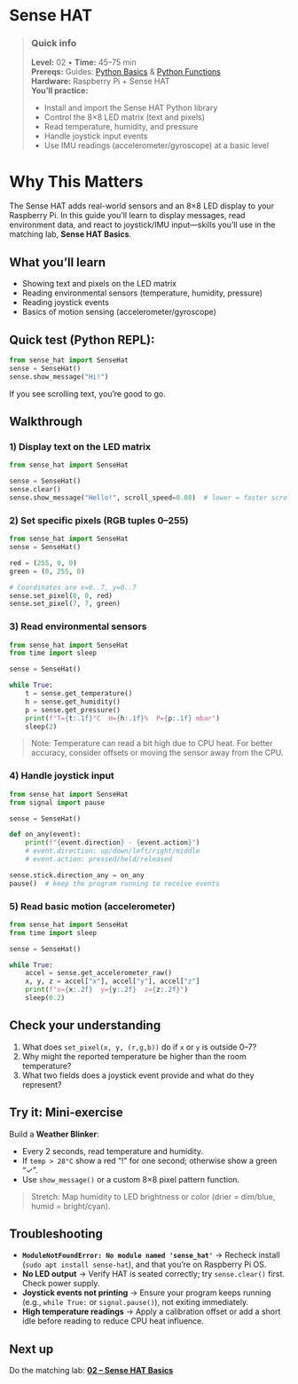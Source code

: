 # Sense HAT

> ### Quick info
> **Level:** 02 • **Time:** 45–75 min  
> **Prereqs:** Guides: [Python Basics](../Guides/00-python-basics.md) & [Python Functions](../Guides/01-python-functions.md)   
> **Hardware:** Raspberry Pi + Sense HAT   
> **You’ll practice:**
> - Install and import the Sense HAT Python library
> - Control the 8×8 LED matrix (text and pixels)
> - Read temperature, humidity, and pressure
> - Handle joystick input events
> - Use IMU readings (accelerometer/gyroscope) at a basic level

# Why This Matters
The Sense HAT adds real-world sensors and an 8×8 LED display to your Raspberry Pi. In this guide you’ll learn to display messages, read environment data, and react to joystick/IMU input—skills you’ll use in the matching lab, **Sense HAT Basics**.

## What you’ll learn
- Showing text and pixels on the LED matrix
- Reading environmental sensors (temperature, humidity, pressure)
- Reading joystick events
- Basics of motion sensing (accelerometer/gyroscope)

## **Quick test** (Python REPL):
   ```python
   from sense_hat import SenseHat
   sense = SenseHat()
   sense.show_message("Hi!")
   ```
   If you see scrolling text, you’re good to go.

## Walkthrough

### 1) Display text on the LED matrix
```python
from sense_hat import SenseHat

sense = SenseHat()
sense.clear()
sense.show_message("Hello!", scroll_speed=0.08)  # lower = faster scroll
```

### 2) Set specific pixels (RGB tuples 0–255)
```python
from sense_hat import SenseHat
sense = SenseHat()

red = (255, 0, 0)
green = (0, 255, 0)

# Coordinates are x=0..7, y=0..7
sense.set_pixel(0, 0, red)
sense.set_pixel(7, 7, green)
```

### 3) Read environmental sensors
```python
from sense_hat import SenseHat
from time import sleep

sense = SenseHat()

while True:
    t = sense.get_temperature()
    h = sense.get_humidity()
    p = sense.get_pressure()
    print(f"T={t:.1f}°C  H={h:.1f}%  P={p:.1f} mbar")
    sleep(2)
```

> Note: Temperature can read a bit high due to CPU heat. For better accuracy, consider offsets or moving the sensor away from the CPU.

### 4) Handle joystick input
```python
from sense_hat import SenseHat
from signal import pause

sense = SenseHat()

def on_any(event):
    print(f"{event.direction} - {event.action}")
    # event.direction: up/down/left/right/middle
    # event.action: pressed/held/released

sense.stick.direction_any = on_any
pause()  # keep the program running to receive events
```

### 5) Read basic motion (accelerometer)
```python
from sense_hat import SenseHat
from time import sleep

sense = SenseHat()

while True:
    accel = sense.get_accelerometer_raw()
    x, y, z = accel["x"], accel["y"], accel["z"]
    print(f"x={x:.2f}  y={y:.2f}  z={z:.2f}")
    sleep(0.2)
```

## Check your understanding
1. What does `set_pixel(x, y, (r,g,b))` do if `x` or `y` is outside 0–7?
2. Why might the reported temperature be higher than the room temperature?
3. What two fields does a joystick event provide and what do they represent?

## Try it: Mini‑exercise
Build a **Weather Blinker**:
- Every 2 seconds, read temperature and humidity.
- If `temp > 28°C` show a red “!” for one second; otherwise show a green “✓”.
- Use `show_message()` or a custom 8×8 pixel pattern function.

> Stretch: Map humidity to LED brightness or color (drier = dim/blue, humid = bright/cyan).

## Troubleshooting
- **`ModuleNotFoundError: No module named 'sense_hat'`** → Recheck install (`sudo apt install sense-hat`), and that you’re on Raspberry Pi OS.
- **No LED output** → Verify HAT is seated correctly; try `sense.clear()` first. Check power supply.
- **Joystick events not printing** → Ensure your program keeps running (e.g., `while True:` or `signal.pause()`), not exiting immediately.
- **High temperature readings** → Apply a calibration offset or add a short idle before reading to reduce CPU heat influence.

## Next up
Do the matching lab: **[02 – Sense HAT Basics](../Labs/02-sense-hat-basics.md)**

